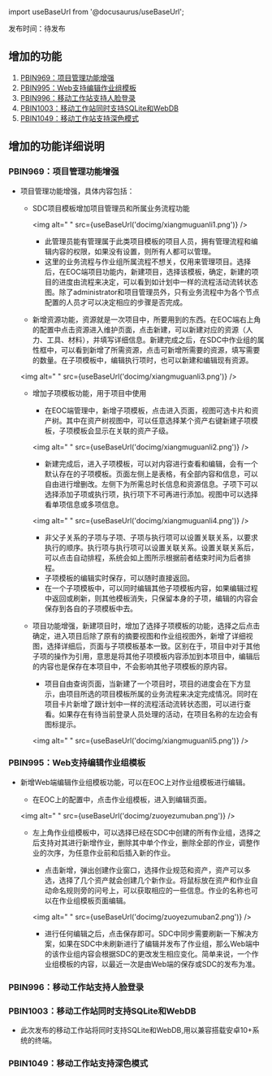 import useBaseUrl from '@docusaurus/useBaseUrl';

发布时间：待发布

## 增加的功能

1. [PBIN969：项目管理功能增强](#pbin969：项目管理功能增强)
1. [PBIN995：Web支持编辑作业组模板](#pbin995：Web支持编辑作业组模板)
1. [PBIN996：移动工作站支持人脸登录](#pbin996：移动工作站支持人脸登录)
1. [PBIN1003：移动工作站同时支持SQLite和WebDB](#pbin1003：移动工作站同时支持SQLite和WebDB)
1. [PBIN1049：移动工作站支持深色模式](#pbin1049：移动工作站支持深色模式)

## 增加的功能详细说明

### PBIN969：项目管理功能增强

* 项目管理功能增强，具体内容包括：

  * SDC项目模板增加项目管理员和所属业务流程功能

    <img alt=" " src={useBaseUrl('docimg/xiangmuguanli1.png')} />

    * 此管理员能有管理属于此类项目模板的项目人员，拥有管理流程和编辑内容的权限，如果没有设置，则所有人都可以管理。
    * 这里的业务流程与作业组所属流程不想关，仅用来管理项目。选择后，在EOC端项目功能内，新建项目，选择该模板，确定，新建的项目的进度由流程来决定，可以看到如计划中一样的流程活动流转状态图。除了administrator和项目管理员外，只有业务流程中为各个节点配置的人员才可以决定相应的步骤是否完成。

  * 新增资源功能，资源就是一次项目中，所要用到的东西。在EOC端右上角的配置中点击资源进入维护页面，点击新建，可以新建对应的资源（人力、工具、材料），并填写详细信息。新建完成之后，在SDC中作业组的属性框中，可以看到新增了所需资源，点击可新增所需要的资源，填写需要的数量。在子项模板中，编辑执行项时，也可以新建和编辑现有资源。

  <img alt=" " src={useBaseUrl('docimg/xiangmuguanli3.png')} />

  * 增加子项模板功能，用于项目中使用
    * 在EOC端管理中，新增子项模板，点击进入页面，视图可选卡片和资产树。其中在资产树视图中，可以任意选择某个资产右键新建子项模板，子项模板会显示在关联的资产子级。

    <img alt=" " src={useBaseUrl('docimg/xiangmuguanli2.png')} />

    * 新建完成后，进入子项模板，可以对内容进行查看和编辑，会有一个默认存在的子项模板。页面左侧上是表格，有全部内容和信息，可以自由进行增删改。左侧下为所需总时长信息和资源信息。子项下可以选择添加子项或执行项，执行项下不可再进行添加。视图中可以选择看单项信息或多项信息。

    <img alt=" " src={useBaseUrl('docimg/xiangmuguanli4.png')} />

    * 非父子关系的子项与子项、子项与执行项可以设置关联关系，以要求执行的顺序。执行项与执行项可以设置关联关系。设置关联关系后，可以点击自动排程，系统会如上图所示根据前者结束时间为后者排程。
    * 子项模板的编辑实时保存，可以随时直接返回。
    * 在一个子项模板中，可以同时编辑其他子项模板内容，如果编辑过程中返回或刷新，则其他模板消失，只保留本身的子项，编辑的内容会保存到各自的子项模板中去。

  * 项目功能增强，新建项目时，增加了选择子项模板的功能，选择之后点击确定，进入项目后除了原有的摘要视图和作业组视图外，新增了详细视图，选择详细后，页面与子项模板基本一致。区别在于，项目中对于其他子项的操作为引用，意思是将其他子项模板内容添加到本项目中，编辑后的内容也是保存在本项目中，不会影响其他子项模板的原内容。
    * 项目自由查询页面，当新建了一个项目时，项目的进度会在下方显示，由项目所选的项目模板所属的业务流程来决定完成情况。同时在项目卡片新增了跟计划中一样的流程活动流转状态图，可以进行查看。如果存在有待当前登录人员处理的活动，在项目名称的左边会有图标提示。

    <img alt=" " src={useBaseUrl('docimg/xiangmuguanli5.png')} />

### PBIN995：Web支持编辑作业组模板

* 新增Web端编辑作业组模板功能，可以在EOC上对作业组模板进行编辑。
  * 在EOC上的配置中，点击作业组模板，进入到编辑页面。

  <img alt=" " src={useBaseUrl('docimg/zuoyezumuban.png')} />

  * 左上角作业组模板中，可以选择已经在SDC中创建的所有作业组，选择之后支持对其进行新增作业，删除其中单个作业，删除全部的作业，调整作业的次序，为任意作业前和后插入新的作业。
    * 点击新增，弹出创建作业窗口，选择作业规范和资产，资产可以多选，选择了几个资产就会创建几个新作业。将鼠标放在资产和作业自动命名规则旁的问号上，可以获取相应的一些信息。作业的名称也可以在作业组模板页面编辑。

    <img alt=" " src={useBaseUrl('docimg/zuoyezumuban2.png')} />

    * 进行任何编辑之后，点击保存即可。SDC中同步需要刷新一下解决方案，如果在SDC中未刷新进行了编辑并发布了作业组，那么Web端中的该作业组内容会根据SDC的更改发生相应变化。简单来说，一个作业组模板的内容，以最近一次是由Web端的保存或SDC的发布为准。

### PBIN996：移动工作站支持人脸登录

### PBIN1003：移动工作站同时支持SQLite和WebDB

* 此次发布的移动工作站将同时支持SQLite和WebDB,用以兼容搭载安卓10+系统的终端。

### PBIN1049：移动工作站支持深色模式
